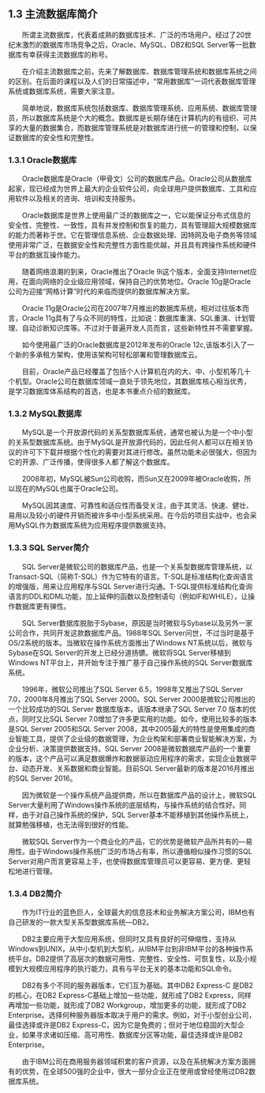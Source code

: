## 1.3  主流数据库简介

 

&emsp;&emsp;所谓主流数据库，代表着成熟的数据库技术、广泛的市场用户。经过了20世纪末激烈的数据库市场竞争之后，Oracle、MySQL、DB2和SQL Server等一批数据库有幸获得主流数据库的称号。

&emsp;&emsp;在介绍主流数据库之前，先来了解数据库、数据库管理系统和数据库系统之间的区别。在后面的课程以及人们的日常描述中，“常用数据库”一词代表数据库管理系统或数据库系统，需要大家注意。

&emsp;&emsp;简单地说，数据库系统包括数据库、数据库管理系统、应用系统、数据库管理员，所以数据库系统是个大的概念。数据库是长期存储在计算机内的有组织、可共享的大量的数据集合，而数据库管理系统是对数据库进行统一的管理和控制，以保证数据库的安全性和完整性。

### 1.3.1  Oracle数据库  

&emsp;&emsp;Oracle数据库是Oracle（甲骨文）公司的数据库产品。Oracle公司从数据库起家，现已经成为世界上最大的企业软件公司，向全球用户提供数据库、工具和应用软件以及相关的咨询、培训和支持服务。

&emsp;&emsp;Oracle数据库是世界上使用最广泛的数据库之一，它以能保证分布式信息的安全性、完整性、一致性，具有并发控制和恢复的能力，具有管理超大规模数据库的能力而著称于世。它在管理信息系统、企业数据处理、因特网及电子商务等领域使用非常广泛，在数据安全性和完整性方面性能优越，并且具有跨操作系统和硬件平台的数据互操作能力。

&emsp;&emsp;随着网络浪潮的到来，Oracle推出了Oracle 9i这个版本，全面支持Internet应用，在面向网络的企业级应用领域，保持自己的优势地位。Oracle 10g是Oracle公司为迎接“网格计算”时代的来临而提供的数据库解决方案。

&emsp;&emsp;Oracle 11g是Oracle公司在2007年7月推出的数据库系统，相对过往版本而言，Oracle 11g具有了与众不同的特性，比如说：数据库重演、SQL重演、计划管理、自动诊断知识库等。不过对于普遍开发人员而言，这些新特性并不需要掌握。

&emsp;&emsp;如今使用最广泛的Oracle数据库是2012年发布的Oracle 12c,该版本引入了一个新的多承租方架构，使用该架构可轻松部署和管理数据库云。

&emsp;&emsp;目前，Oracle产品已经覆盖了包括个人计算机在内的大、中、小型机等几十个机型。Oracle公司在数据库领域一直处于领先地位，其数据库核心相当优秀，是学习数据库体系结构的首选，也是本书重点介绍的数据库。




### 1.3.2  MySQL数据库  

&emsp;&emsp;MySQL是一个开放源代码的关系型数据库系统，通常也被认为是一个中小型的关系型数据库系统。由于MySQL是开放源代码的，因此任何人都可以在相关协议的许可下下载并根据个性化的需要对其进行修改。虽然功能未必很强大，但因为它的开源、广泛传播，使得很多人都了解这个数据库。

&emsp;&emsp;2008年初，MySQL被Sun公司收购，而Sun又在2009年被Oracle收购，所以现在的MySQL也属于Oracle公司。

&emsp;&emsp;MySQL因其速度、可靠性和适应性而备受关注，由于其灵活、快速、健壮、易用以及较小的硬件开销而被许多中小型系统采用。在今后的项目实战中，也会采用MySQL作为数据库系统为应用程序提供数据支持。

### 1.3.3  SQL Server简介  

&emsp;&emsp;SQL Server是微软公司的数据库产品，也是一个关系型数据库管理系统，以Transact-SQL（简称T-SQL）作为它特有的语言。T-SQL是标准结构化查询语言的增强版，用来让应用程序与SQL Server进行沟通。T-SQL提供标准结构化查询语言的DDL和DML功能，加上延伸的函数以及控制语句（例如IF和WHILE），让操作数据库更有弹性。

&emsp;&emsp;SQL Server数据库脱胎于Sybase，原因是当时微软与Sybase以及另外一家公司合作，共同开发这款数据库产品。1988年SQL Server问世，不过当时是基于OS/2系统的版本。当微软在操作系统方面推出了Windows NT系统以后，微软与Sybase在SQL Server的开发上已经分道扬镳。微软将SQL Server移植到Windows NT平台上，并开始专注于推广基于自己操作系统的SQL Server数据库系统。

&emsp;&emsp;1996年，微软公司推出了SQL Server 6.5，1998年又推出了SQL Server 7.0，2000年8月推出了SQL Server 2000。SQL Server 2000是微软公司推出的一个比较成功的SQL Server 数据库版本，该版本继承了SQL Server 7.0 版本的优点，同时又比SQL Server 7.0增加了许多更实用的功能。如今，使用比较多的版本是SQL Server 2005和SQL Server 2008，其中2005最大的特性是使用集成的商业智能工具，提供了企业级的数据管理，为企业构架和部署商业智能解决方案，为企业分析、决策提供数据支持。SQL Server 2008是微软数据库产品的一个重要的版本，这个产品可以满足数据爆炸和数据驱动应用程序的需求，实现企业数据平台、动态开发、关系数据和商业智能。目前SQL Server最新的版本是2016月推出的SQL Server 2016。

&emsp;&emsp;因为微软是一个操作系统产品提供商，所以在数据库产品的设计上，微软SQL Server大量利用了Windows操作系统的底层结构，与操作系统的结合性好。同样，由于对自己操作系统的保护，SQL Server基本不能移植到其他操作系统上，就算勉强移植，也无法得到很好的性能。

&emsp;&emsp;微软SQL Server作为一个商业化的产品，它的优势是微软产品所共有的—易用性。由于Windows操作系统广泛的市场占有率，所以遵循相似操作习惯的SQL Server对用户而言更容易上手，也使得数据库管理员可以更容易、更方便、更轻松地进行管理。




### 1.3.4  DB2简介  

&emsp;&emsp;作为IT行业的蓝色巨人，全球最大的信息技术和业务解决方案公司，IBM也有自己研发的一款大型关系型数据库系统—DB2。

&emsp;&emsp;DB2主要应用于大型应用系统，但同时又具有良好的可伸缩性，支持从Windows到UNIX，从中小型机到大型机，从IBM平台到非IBM平台的各种操作系统平台。DB2提供了高层次的数据可用性、完整性、安全性、可恢复性，以及小规模到大规模应用程序的执行能力，具有与平台无关的基本功能和SQL命令。

&emsp;&emsp;DB2有多个不同的服务器版本，它们互为基础。其中DB2 Express-C 是DB2的核心，在DB2 Express-C基础上增加一些功能，就形成了DB2 Express，同样再增加一些功能，就形成了DB2 Workgroup，增加更多的功能，就形成了DB2 Enterprise。选择何种服务器版本取决于用户的需求。例如，对于小型创业公司，最佳选择或许是DB2 Express-C，因为它是免费的；但对于地位稳固的大型企业，如果寻求诸如压缩、高可用性、数据库分区等功能，最佳选择或许是DB2 Enterprise。

&emsp;&emsp;由于IBM公司在商用服务器领域积累的客户资源，以及在系统解决方案方面拥有的优势，在全球500强的企业中，很大一部分企业正在使用或曾经使用过DB2数据库系统。

 
